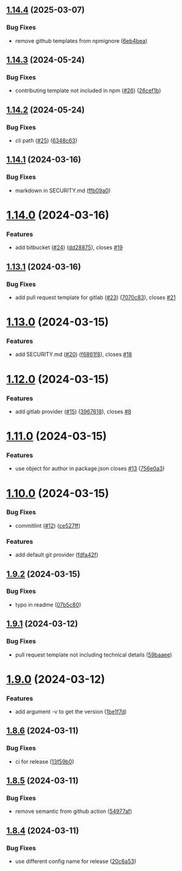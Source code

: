 ## [1.14.4](https://github.com/friedrith/contributing-generator/compare/v1.14.3...v1.14.4) (2025-03-07)


### Bug Fixes

* remove github templates from npmignore ([6eb4bea](https://github.com/friedrith/contributing-generator/commit/6eb4beafcb935ff2bcfb2eaf0ffbe6a7db69029c))

## [1.14.3](https://github.com/friedrith/contributing-generator/compare/v1.14.2...v1.14.3) (2024-05-24)


### Bug Fixes

* contributing template not included in npm ([#26](https://github.com/friedrith/contributing-generator/issues/26)) ([26cef1b](https://github.com/friedrith/contributing-generator/commit/26cef1b9e81e568adb115a73eba6f7d30d2acc59))

## [1.14.2](https://github.com/friedrith/contributing-generator/compare/v1.14.1...v1.14.2) (2024-05-24)


### Bug Fixes

* cli path ([#25](https://github.com/friedrith/contributing-generator/issues/25)) ([6348c63](https://github.com/friedrith/contributing-generator/commit/6348c6353593fa5e4bedbe62545b84e3aebed358))

## [1.14.1](https://github.com/friedrith/contributing-generator/compare/v1.14.0...v1.14.1) (2024-03-16)


### Bug Fixes

* markdown in SECURITY.md ([ffb09a0](https://github.com/friedrith/contributing-generator/commit/ffb09a0fe75d98a161628801f15207f0463b8a2d))

# [1.14.0](https://github.com/friedrith/contributing-generator/compare/v1.13.1...v1.14.0) (2024-03-16)


### Features

* add bitbucket ([#24](https://github.com/friedrith/contributing-generator/issues/24)) ([dd28875](https://github.com/friedrith/contributing-generator/commit/dd288757def7abc007a54212f1715137ac585507)), closes [#19](https://github.com/friedrith/contributing-generator/issues/19)

## [1.13.1](https://github.com/friedrith/contributing-generator/compare/v1.13.0...v1.13.1) (2024-03-16)


### Bug Fixes

* add pull request template for gitlab ([#23](https://github.com/friedrith/contributing-generator/issues/23)) ([7070c83](https://github.com/friedrith/contributing-generator/commit/7070c838ce21d7169f093f9909af2b5f7eca5121)), closes [#21](https://github.com/friedrith/contributing-generator/issues/21)

# [1.13.0](https://github.com/friedrith/contributing-generator/compare/v1.12.0...v1.13.0) (2024-03-15)


### Features

* add SECURITY.md ([#20](https://github.com/friedrith/contributing-generator/issues/20)) ([f6861f8](https://github.com/friedrith/contributing-generator/commit/f6861f8587ed137d91cd4beff53eb228e95f3a23)), closes [#18](https://github.com/friedrith/contributing-generator/issues/18)

# [1.12.0](https://github.com/friedrith/contributing-generator/compare/v1.11.0...v1.12.0) (2024-03-15)


### Features

* add gitlab provider ([#15](https://github.com/friedrith/contributing-generator/issues/15)) ([3967618](https://github.com/friedrith/contributing-generator/commit/39676186d5e1f358f92f323d999d525450de1604)), closes [#8](https://github.com/friedrith/contributing-generator/issues/8)

# [1.11.0](https://github.com/friedrith/contributing-generator/compare/v1.10.0...v1.11.0) (2024-03-15)


### Features

* use object for author in package.json closes [#13](https://github.com/friedrith/contributing-generator/issues/13) ([756e0a3](https://github.com/friedrith/contributing-generator/commit/756e0a3c9ba60c309a5cacb568ac26930f218522))

# [1.10.0](https://github.com/friedrith/contributing-generator/compare/v1.9.2...v1.10.0) (2024-03-15)


### Bug Fixes

* commitlint ([#12](https://github.com/friedrith/contributing-generator/issues/12)) ([ce527ff](https://github.com/friedrith/contributing-generator/commit/ce527ff88abe1282dc27169d5b9344ff3b69d798))


### Features

* add default git provider ([fdfa42f](https://github.com/friedrith/contributing-generator/commit/fdfa42f7645bfa2927bd67d8184f6b5ea8af0083))

## [1.9.2](https://github.com/friedrith/contributing-generator/compare/v1.9.1...v1.9.2) (2024-03-15)


### Bug Fixes

* typo in readme ([07b5c80](https://github.com/friedrith/contributing-generator/commit/07b5c809d01e813e67dd900d0aa28fe55bffa567))

## [1.9.1](https://github.com/friedrith/contributing-generator/compare/v1.9.0...v1.9.1) (2024-03-12)


### Bug Fixes

* pull request template not including technical details ([59baaee](https://github.com/friedrith/contributing-generator/commit/59baaee0e4136b5fabd300deba1f7f4b70d3af08))

# [1.9.0](https://github.com/friedrith/contributing-generator/compare/v1.8.6...v1.9.0) (2024-03-12)


### Features

* add argument -v to get the version ([1be1f7d](https://github.com/friedrith/contributing-generator/commit/1be1f7d4e505c522bb1bb43a52b79bfa400e54f6))

## [1.8.6](https://github.com/friedrith/contributing-generator/compare/v1.8.5...v1.8.6) (2024-03-11)


### Bug Fixes

* ci for release ([13f59b0](https://github.com/friedrith/contributing-generator/commit/13f59b009cbf0a26e65795fe0d09cb0f5cb3adae))

## [1.8.5](https://github.com/friedrith/contributing-generator/compare/v1.8.4...v1.8.5) (2024-03-11)


### Bug Fixes

* remove semantic from github action ([54977af](https://github.com/friedrith/contributing-generator/commit/54977af910fdcfdddd0c84780b7e710ed340bd09))

## [1.8.4](https://github.com/friedrith/contributing-generator/compare/v1.8.3...v1.8.4) (2024-03-11)


### Bug Fixes

* use different config name for release ([20c6a53](https://github.com/friedrith/contributing-generator/commit/20c6a537d0fdaeb311bee342ec53b651c59678c6))
